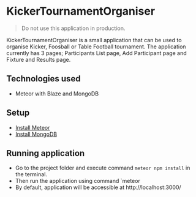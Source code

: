 # KickerTournamentOrganiser

> Do not use this application in production.

KickerTournamentOrganiser is a small application that can be used to organise Kicker, Foosball or Table Football tournament. The application currently has 3 pages; Participants List page, Add Participant page and Fixture and Results page.
 
## Technologies used

* Meteor with Blaze and MongoDB

## Setup

* [Install Meteor](https://www.meteor.com/install)
* [Install MongoDB](https://docs.mongodb.com/manual/installation/)

## Running application

* Go to the project folder and execute command `meteor npm install` in the terminal.
* Then run the application using command `meteor 
* By default, application will be accessible at http://localhost:3000/